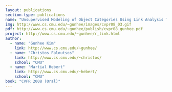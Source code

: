 ```yaml
---
layout: publications
section-type: publications
name: "Unsupervised Modeling of Object Categories Using Link Analysis Techniques"
img: http://www.cs.cmu.edu/~gunhee/images/cvpr08_03.gif
pdf: http://www.cs.cmu.edu/~gunhee/publish/cvpr08_gunhee.pdf
project: http://www.cs.cmu.edu/~gunhee/r_link.html
author:
  - name: "Gunhee Kim"
    link: http://www.cs.cmu.edu/~gunhee/
  - name: "Christos Faloutsos"
    link: http://www.cs.cmu.edu/~christos/
    school: "CMU"
  - name: "Martial Hebert"
    link: http://www.cs.cmu.edu/~hebert/
    school: "CMU"
book: "CVPR 2008 (Oral)"
---
```

